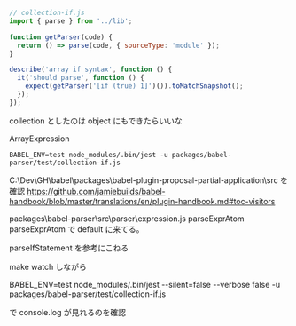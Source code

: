 ```js
// collection-if.js
import { parse } from '../lib';

function getParser(code) {
  return () => parse(code, { sourceType: 'module' });
}

describe('array if syntax', function () {
  it('should parse', function () {
    expect(getParser('[if (true) 1]')()).toMatchSnapshot();
  });
});
```

collection としたのは object にもできたらいいな

ArrayExpression

`BABEL_ENV=test node_modules/.bin/jest -u packages/babel-parser/test/collection-if.js`

C:\Dev\GH\babel\packages\babel-plugin-proposal-partial-application\src を確認
https://github.com/jamiebuilds/babel-handbook/blob/master/translations/en/plugin-handbook.md#toc-visitors

packages\babel-parser\src\parser\expression.js parseExprAtom
parseExprAtom で default に来てる。

parseIfStatement を参考にこねる

make watch しながら

BABEL_ENV=test node_modules/.bin/jest --silent=false --verbose false -u packages/babel-parser/test/collection-if.js

で console.log が見れるのを確認
